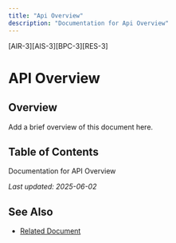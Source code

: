 ```yaml
---
title: "Api Overview"
description: "Documentation for Api Overview"
---
```


[AIR-3][AIS-3][BPC-3][RES-3]


<!-- markdownlint-disable MD013 line-length -->

# API Overview

## Overview

Add a brief overview of this document here.

## Table of Contents



Documentation for API Overview

*Last updated: 2025-06-02*

## See Also

- [Related Document](#related-document)

